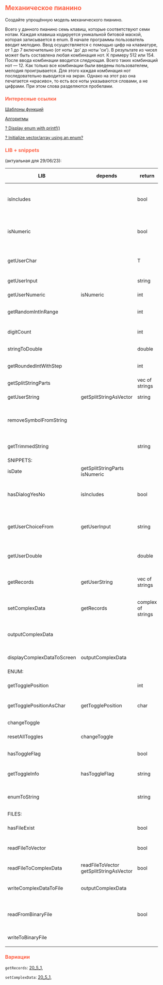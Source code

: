 ## <font color="tomato">Механическое пианино</font>

Создайте упрощённую модель механического пианино.

Всего у данного пианино семь клавиш, которые соответствуют семи нотам.
Каждая клавиша кодируется уникальной битовой маской, которая записывается в enum.
В начале программы пользователь вводит мелодию.
Ввод осуществляется с помощью цифр на клавиатуре, от 1 до 7 включительно (от ноты 'до' до ноты 'си').
В результате из чисел может быть составлена любая комбинация нот.
К примеру 512 или 154.
После ввода комбинации вводится следующая.
Всего таких комбинаций нот — 12.
Как только все комбинации были введены пользователем, мелодия проигрывается.
Для этого каждая комбинация нот последовательно выводится на экран.
Однако на этот раз она печатается «красиво», то есть все ноты указываются словами, а не цифрами.
При этом слова разделяются пробелами.

### <font color="tomato">Интересные ссылки</font>

[Шаблоны функций](https://metanit.com/cpp/tutorial/9.2.php)

[Алгоритмы](https://academy.yandex.ru/handbook/cpp/article/algorithms)

[? Display enum with printf()](https://stackoverflow.com/questions/2161790/can-i-display-the-value-of-an-enum-with-printf)

[? Initialize vector/array using an enum?](https://stackoverflow.com/questions/27532072/how-do-i-initialize-vector-array-using-an-enum)

### <font color="tomato">LIB + snippets</font>

(актуальная для 29/06/23):

| LIB                        | depends                                     | return             | Смысл                                                           | last<br/>prev                                                                                                                                                                                                                             | prev name               |
|----------------------------|---------------------------------------------|--------------------|-----------------------------------------------------------------|-------------------------------------------------------------------------------------------------------------------------------------------------------------------------------------------------------------------------------------------|-------------------------|
| isIncludes                 |                                             | bool               | Получаем true если элемент хоть раз встречается в диапазоне     | [16_6_4](https://github.com/VladislavNovak/16_6_4/blob/5e27ffd9e4b65dbeb05fa8feb3af24d4e61339e0/main.cpp#L12)<br/>[16_6_1](https://github.com/VladislavNovak/16_6_1/blob/main/main.cpp)                                                   |                         |
| isNumeric                  |                                             | bool               | Проверяет, является ли строка целым числом. True - если да      | [20_5_1](https://github.com/VladislavNovak/20_5_1/blob/ffa6db6840c82b32353f1714d6b7aaca3a6bcad2/main.cpp#L109)                                                                                                                            |                         |
| getUserChar                |                                             | T                  | UI. Получаем символ в обозначенном диапазоне                    | [19_5_2](https://github.com/VladislavNovak/19_5_2/blob/main/main.cpp)<br/>[16_6_4](https://github.com/VladislavNovak/16_6_4/blob/2adf5a08cb7afbbc278d2dc65df93fb4eaacd268/main.cpp#L32)                                                   |                         |
| getUserInput               |                                             | string             | UI. Получаем слово                                              | [16_6_4](https://github.com/VladislavNovak/16_6_4/blob/5e27ffd9e4b65dbeb05fa8feb3af24d4e61339e0/main.cpp#L49C15-L49C15)<br/>[19_5_5](https://github.com/VladislavNovak/19_5_5/blob/main/main.cpp)                                         |                         |
| getUserNumeric             | isNumeric                                   | int                | UI. Получаем число                                              | [20_5_2](https://github.com/VladislavNovak/20_5_2/blob/89adfe880b2d931009953b4e03bd19e6181bd05f/main.cpp#L71)<br/>[20_5_1](https://github.com/VladislavNovak/20_5_1/blob/main/main.cpp)                                                   |                         |
| getRandomIntInRange        |                                             | int                | RANDOM. Получить число в диапазоне                              | [16_6_5](https://github.com/VladislavNovak/16_6_5/blob/main/main.cpp)                                                                                                                                                                     |                         |
| digitCount                 |                                             | int                | Получаем количество разрядов в числе                            | [16_6_2](https://github.com/VladislavNovak/16_6_2/blob/main/main.cpp)                                                                                                                                                                     |                         |
| stringToDouble             |                                             | double             | Конвертирует строку в double                                    | [16_6_3_1](https://github.com/VladislavNovak/16_6_3_1/blob/main/main.cpp)                                                                                                                                                                 |                         |
| getRoundedIntWithStep      |                                             | int                | Округляет целое до заданных десятков                            | [20_5_4](https://github.com/VladislavNovak/20_5_4/blob/421aae690b897f39871b48b8336fb7076b8ec704/main.cpp#L91)                                                                                                                             |                         |
| getSplitStringParts        |                                             | vec of strings     | Разбивает строку на подстроки                                   | [20_5_4](https://github.com/VladislavNovak/20_5_4/blob/421aae690b897f39871b48b8336fb7076b8ec704/main.cpp#L25C16-L25C39)<br/>[20_5_2](https://github.com/VladislavNovak/20_5_2/blob/89adfe880b2d931009953b4e03bd19e6181bd05f/main.cpp#L28) | getSplitStringOnRecords |
| getUserString              | getSplitStringAsVector                      | string             | UI. Возвращает первое слово                                     | [20_5_4](https://github.com/VladislavNovak/20_5_4/blob/421aae690b897f39871b48b8336fb7076b8ec704/main.cpp#L42)<br/>[20_5_2](https://github.com/VladislavNovak/20_5_2/blob/89adfe880b2d931009953b4e03bd19e6181bd05f/main.cpp#L45)           |                         |
| removeSymbolFromString     |                                             |                    | Удаляет из строки упоминания указанного символа                 | [16_6_3_1](https://github.com/VladislavNovak/16_6_3_1/blob/main/main.cpp)                                                                                                                                                                 |                         |
| getTrimmedString           |                                             | string             | Обрезает конечные пробелы                                       | [20_5_2](https://github.com/VladislavNovak/20_5_2/blob/89adfe880b2d931009953b4e03bd19e6181bd05f/main.cpp#L14C2-L14C2)<br/>[20_5_1](https://github.com/VladislavNovak/20_5_1/blob/main/main.cpp)                                           |                         |
| SNIPPETS:                  |                                             |                    |                                                                 |                                                                                                                                                                                                                                           |                         |
| isDate                     | getSplitStringParts<br/>isNumeric           |                    |                                                                 | [20_5_1](https://github.com/VladislavNovak/20_5_1/blob/ffa6db6840c82b32353f1714d6b7aaca3a6bcad2/main.cpp#L118)                                                                                                                            |                         |
| hasDialogYesNo             | isIncludes                                  | bool               | Диалог с пользователем. Позволяет вводить лишь да/нет           | [16_6_1](https://github.com/VladislavNovak/16_6_1/blob/main/main.cpp)<br/>[19_5_5](https://github.com/VladislavNovak/19_5_5/blob/main/main.cpp)                                                                                           |                         |
| getUserChoiceFrom          | getUserInput                                | string             | Диалог с пользователем. Получаем слово с уникальными символами  | [16_6_5](https://github.com/VladislavNovak/16_6_5/blob/main/main.cpp)                                                                                                                                                                     |                         |
| getUserDouble              |                                             | double             | Диалог с пользователем. Получает число double                   | [16_6_1](https://github.com/VladislavNovak/16_6_1/blob/main/main.cpp)                                                                                                                                                                     |                         |
| getRecords                 | getUserString                               | vec of strings     | UI. Возвращает вектор данных из UI по указанному шаблону        | [20_5_2](https://github.com/VladislavNovak/20_5_2/blob/89adfe880b2d931009953b4e03bd19e6181bd05f/main.cpp#L94)                                                                                                                             |                         |
| setComplexData             | getRecords                                  | complex of strings | UI. Формирует комплекс из группы векторов типа string           | [20_5_2](https://github.com/VladislavNovak/20_5_2/blob/89adfe880b2d931009953b4e03bd19e6181bd05f/main.cpp#L104)                                                                                                                            |                         |
| outputComplexData          |                                             |                    | Печатает complex of strings в указанный поток (cout или file)   | [20_5_2](https://github.com/VladislavNovak/20_5_2/blob/89adfe880b2d931009953b4e03bd19e6181bd05f/main.cpp#L113)<br/>[20_5_1](https://github.com/VladislavNovak/20_5_1/blob/main/main.cpp)                                                  |                         |
| displayComplexDataToScreen | outputComplexData                           |                    | Печатает complex of strings на экран                            | [20_5_2](https://github.com/VladislavNovak/20_5_2/blob/89adfe880b2d931009953b4e03bd19e6181bd05f/main.cpp#L173)                                                                                                                            |                         |
| ENUM:                      |                                             |                    |                                                                 |                                                                                                                                                                                                                                           |                         |
| getTogglePosition          |                                             | int                | Возвращает занимаемую позицию в enum                            | [16_6_5](https://github.com/VladislavNovak/16_6_5/blob/main/main.cpp)                                                                                                                                                                     |                         |
| getTogglePositionAsChar    | getTogglePosition                           | char               | Возвращает занимаемую позицию в enum                            | [16_6_5](https://github.com/VladislavNovak/16_6_5/blob/main/main.cpp)                                                                                                                                                                     |                         |
| changeToggle               |                                             |                    | Меняет флаг указанного бита                                     | [16_6_5](https://github.com/VladislavNovak/16_6_5/blob/main/main.cpp)                                                                                                                                                                     |                         |
| resetAllToggles            | changeToggle                                |                    | Сбрасывает все флаги                                            | [16_6_5](https://github.com/VladislavNovak/16_6_5/blob/main/main.cpp)                                                                                                                                                                     |                         |
| hasToggleFlag              |                                             | bool               | Получить состояние указанного бита                              | [16_6_5](https://github.com/VladislavNovak/16_6_5/blob/main/main.cpp)                                                                                                                                                                     |                         |
| getToggleInfo              | hasToggleFlag                               | string             | Получить отчет о бите в строковом аналоге JSON                  | [16_6_5](https://github.com/VladislavNovak/16_6_5/blob/main/main.cpp)                                                                                                                                                                     |                         |
| enumToString               |                                             | string             | Преобразовывает enum в соответствующий name                     | 16_6_4 (уточнить)                                                                                                                                                                                                                         |                         |
| FILES:                     |                                             |                    |                                                                 |                                                                                                                                                                                                                                           |                         |
| hasFileExist               |                                             | bool               | Проверяет существование файла                                   | [20_5_4](https://github.com/VladislavNovak/20_5_4/blob/421aae690b897f39871b48b8336fb7076b8ec704/main.cpp#L100)                                                                                                                            |                         |
| readFileToVector           |                                             | bool               | Читает из файла в структуру vec of strings                      | [19_5_5](https://github.com/VladislavNovak/19_5_5/blob/6fb5101bb621d5659ea7cdcc00b6422e03e830e1/main.cpp#L76)                                                                                                                             |                         |
| readFileToComplexData      | readFileToVector<br/>getSplitStringAsVector | bool               | Читает из файла в структуру complex of strings                  | [20_5_2](https://github.com/VladislavNovak/20_5_2/blob/89adfe880b2d931009953b4e03bd19e6181bd05f/main.cpp#L155)<br/>[20_5_1](https://github.com/VladislavNovak/20_5_1/blob/main/main.cpp)                                                  |                         |
| writeComplexDataToFile     | outputComplexData                           |                    | Записывает complex of strings в файл                            | [20_5_2](https://github.com/VladislavNovak/20_5_2/blob/89adfe880b2d931009953b4e03bd19e6181bd05f/main.cpp#L122)<br/>[20_5_1](https://github.com/VladislavNovak/20_5_1/blob/main/main.cpp)                                                  |                         |
| readFromBinaryFile         |                                             | bool               | Возвращает true при успешном прочтении бинарного файла в строку | [20_5_4](https://github.com/VladislavNovak/20_5_4/blob/421aae690b897f39871b48b8336fb7076b8ec704/main.cpp#L112)                                                                                                                            |                         |
| writeToBinaryFile          |                                             |                    | Записывает string в бинарный файл                               | [20_5_4](https://github.com/VladislavNovak/20_5_4/blob/421aae690b897f39871b48b8336fb7076b8ec704/main.cpp#L141)                                                                                                                            |                         |
|                            |                                             |                    |                                                                 |                                                                                                                                                                                                                                           |                         |


### <font color="tomato">Вариации</font>

`getRecords`: [20_5_1](https://github.com/VladislavNovak/20_5_1/blob/ffa6db6840c82b32353f1714d6b7aaca3a6bcad2/main.cpp#L179),

`setComplexData`: [20_5_1](https://github.com/VladislavNovak/20_5_1/blob/ffa6db6840c82b32353f1714d6b7aaca3a6bcad2/main.cpp#L216),

